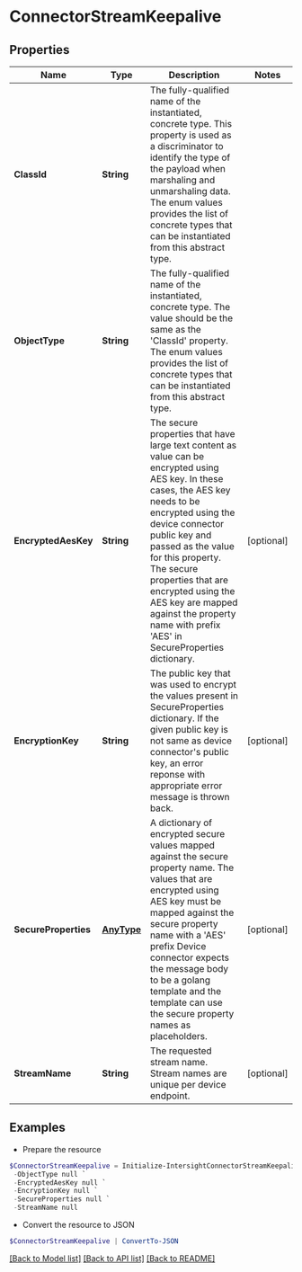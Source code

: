 # ConnectorStreamKeepalive
## Properties

Name | Type | Description | Notes
------------ | ------------- | ------------- | -------------
**ClassId** | **String** | The fully-qualified name of the instantiated, concrete type. This property is used as a discriminator to identify the type of the payload when marshaling and unmarshaling data. The enum values provides the list of concrete types that can be instantiated from this abstract type. | 
**ObjectType** | **String** | The fully-qualified name of the instantiated, concrete type. The value should be the same as the &#39;ClassId&#39; property. The enum values provides the list of concrete types that can be instantiated from this abstract type. | 
**EncryptedAesKey** | **String** | The secure properties that have large text content as value can be encrypted using AES key. In these cases, the AES key needs to be encrypted using the device connector public key and passed as the value for this property. The secure properties that are encrypted using the AES key are mapped against the property name with prefix &#39;AES&#39; in SecureProperties dictionary. | [optional] 
**EncryptionKey** | **String** | The public key that was used to encrypt the values present in SecureProperties dictionary. If the given public key is not same as device connector&#39;s public key, an error reponse with appropriate error message is thrown back. | [optional] 
**SecureProperties** | [**AnyType**](.md) | A dictionary of encrypted secure values mapped against the secure property name. The values that are encrypted using AES key must be mapped against the secure property name with a &#39;AES&#39; prefix Device connector expects the message body to be a golang template and the template can use the secure property names as placeholders. | [optional] 
**StreamName** | **String** | The requested stream name. Stream names are unique per device endpoint. | [optional] 

## Examples

- Prepare the resource
```powershell
$ConnectorStreamKeepalive = Initialize-IntersightConnectorStreamKeepalive  -ClassId null `
 -ObjectType null `
 -EncryptedAesKey null `
 -EncryptionKey null `
 -SecureProperties null `
 -StreamName null
```

- Convert the resource to JSON
```powershell
$ConnectorStreamKeepalive | ConvertTo-JSON
```

[[Back to Model list]](../README.md#documentation-for-models) [[Back to API list]](../README.md#documentation-for-api-endpoints) [[Back to README]](../README.md)

